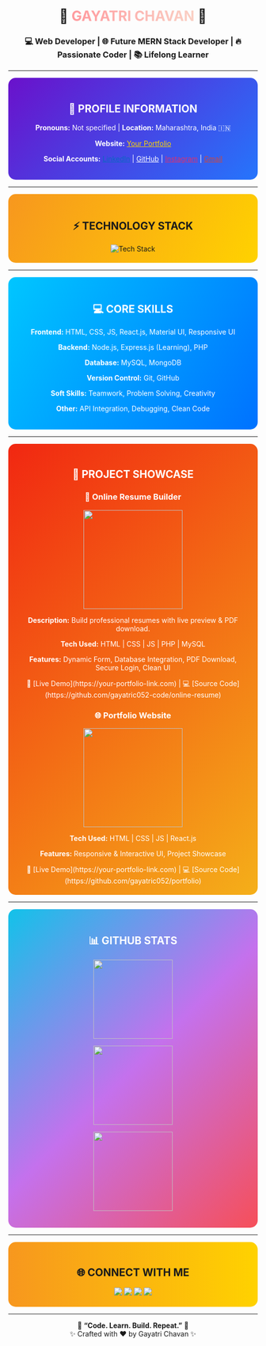 <h1 align="center">
  🌸 <span style="background: linear-gradient(90deg, #ff9a9e, #fad0c4); -webkit-background-clip: text; color: transparent;">GAYATRI CHAVAN</span> 🌸
</h1>
<h3 align="center">
  💻 Web Developer | 🌐 Future MERN Stack Developer | 🔥 Passionate Coder | 📚 Lifelong Learner
</h3>


---

<div align="center" style="background: linear-gradient(135deg, #6a11cb 0%, #2575fc 100%); padding: 20px; border-radius: 15px; color: white;">
  <h2>👤 PROFILE INFORMATION</h2>
  <p><b>Pronouns:</b> Not specified | <b>Location:</b> Maharashtra, India 🇮🇳</p>
  <p><b>Website:</b> <a href="https://your-portfolio-link.com" style="color:#FFD700;">Your Portfolio</a></p>
  <p>
    <b>Social Accounts:</b>
    <a href="https://linkedin.com/in/gayatric052" style="color:#0A66C2;">LinkedIn</a> | 
    <a href="https://github.com/gayatric052" style="color:white;">GitHub</a> | 
    <a href="https://www.instagram.com/gayatric052" style="color:#E1306C;">Instagram</a> | 
    <a href="mailto:gayatric052@gmail.com" style="color:#D44638;">Gmail</a>
  </p>
</div>

---

<div align="center" style="background: linear-gradient(120deg, #f7971e, #ffd200); padding: 20px; border-radius: 15px;">
  <h2>⚡ TECHNOLOGY STACK</h2>
  <img src="https://skillicons.dev/icons?i=html,css,js,react,nodejs,mongodb,git,github,vscode" alt="Tech Stack" />
</div>

---

<div align="center" style="background: linear-gradient(120deg, #00c6ff, #0072ff); padding: 20px; border-radius: 15px; color:white;">
  <h2>💻 CORE SKILLS</h2>
  <p><b>Frontend:</b> HTML, CSS, JS, React.js, Material UI, Responsive UI</p>
  <p><b>Backend:</b> Node.js, Express.js (Learning), PHP</p>
  <p><b>Database:</b> MySQL, MongoDB</p>
  <p><b>Version Control:</b> Git, GitHub</p>
  <p><b>Soft Skills:</b> Teamwork, Problem Solving, Creativity</p>
  <p><b>Other:</b> API Integration, Debugging, Clean Code</p>
</div>

---

<div align="center" style="background: linear-gradient(135deg, #f12711, #f5af19); padding: 20px; border-radius: 15px; color:white;">
  <h2>📱 PROJECT SHOWCASE</h2>

  ### 📝 Online Resume Builder
  <p><img src="https://media.giphy.com/media/26AHONQ79FdWZhAI0/giphy.gif" width="200" /></p>
  <p><b>Description:</b> Build professional resumes with live preview & PDF download.</p>
  <p><b>Tech Used:</b> HTML | CSS | JS | PHP | MySQL</p>
  <p><b>Features:</b> Dynamic Form, Database Integration, PDF Download, Secure Login, Clean UI</p>
  🔗 [Live Demo](https://your-portfolio-link.com) | 💻 [Source Code](https://github.com/gayatric052-code/online-resume)

  ### 🌐 Portfolio Website
  <p><img src="https://media.giphy.com/media/xT0xeJpnrWC4XWblEk/giphy.gif" width="200" /></p>
  <p><b>Tech Used:</b> HTML | CSS | JS | React.js</p>
  <p><b>Features:</b> Responsive & Interactive UI, Project Showcase</p>
  🔗 [Live Demo](https://your-portfolio-link.com) | 💻 [Source Code](https://github.com/gayatric052/portfolio)
</div>

---

<div align="center" style="background: linear-gradient(135deg, #12c2e9, #c471ed, #f64f59); padding: 20px; border-radius: 15px; color:white;">
  <h2>📊 GITHUB STATS</h2>
  <p><img src="https://github-readme-stats.vercel.app/api?username=gayatric052&show_icons=true&theme=radical&hide_border=true" height="160"/></p>
  <p><img src="https://github-readme-streak-stats.herokuapp.com/?user=gayatric052&theme=radical&hide_border=true" height="160"/></p>
  <p><img src="https://github-readme-stats.vercel.app/api/top-langs/?username=gayatric052&layout=compact&theme=radical&hide_border=true" height="160"/></p>
</div>

---

<div align="center" style="background: linear-gradient(90deg, #f7971e, #ffd200); padding: 20px; border-radius: 15px;">
  <h2>🌐 CONNECT WITH ME</h2>
  <a href="https://linkedin.com/in/gayatric052"><img src="https://img.shields.io/badge/LinkedIn-Connect-blue?style=for-the-badge&logo=linkedin" /></a>
  <a href="mailto:gayatric052@gmail.com"><img src="https://img.shields.io/badge/Gmail-Contact-red?style=for-the-badge&logo=gmail" /></a>
  <a href="https://github.com/gayatric052"><img src="https://img.shields.io/badge/GitHub-Follow-black?style=for-the-badge&logo=github" /></a>
  <a href="https://www.instagram.com/gayatric052"><img src="https://img.shields.io/badge/Instagram-Follow-purple?style=for-the-badge&logo=instagram" /></a>
</div>

---

<p align="center">
💜 <b>“Code. Learn. Build. Repeat.”</b> 💜 <br>✨ Crafted with ❤️ by Gayatri Chavan ✨
</p>
